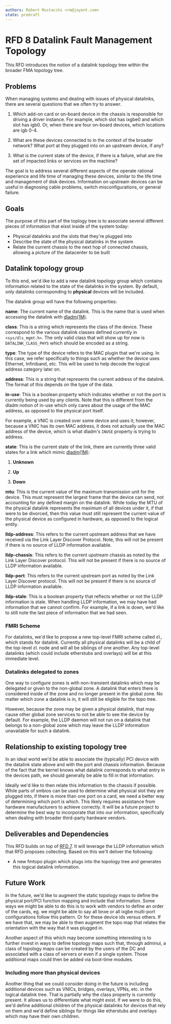 ```yaml
---
authors: Robert Mustacchi <rm@joyent.com>
state: predraft
---
```


<!--
    This Source Code Form is subject to the terms of the Mozilla Public
    License, v. 2.0. If a copy of the MPL was not distributed with this
    file, You can obtain one at http://mozilla.org/MPL/2.0/.
-->

<!--
    Copyright 2015 Joyent Inc.
-->

# RFD 8 Datalink Fault Management Topology

This RFD introduces the notion of a datalink topology tree within the
broader FMA topology tree.

## Problems

When managing systems and dealing with issues of physical datalinks,
there are several questions that we often try to answer.

1. Which add-on card or on-board device in the chassis is responsible
for driving a driver instance. For example, which slot has ixgbe0 and
which slot has igb0. Or, when there are four on-board devices, which
locations are igb 0-4.

2. What are these devices connected to in the context of the broader
network? What port at they plugged into on an upstream device, if any?

3. What is the current state of the device, if there is a failure, what
are the set of impacted links or services on the machine?

The goal is to address several different aspects of the operate rational
experience and life time of managing these devices, similar to the life
time and management of disk devices. Information on upstream devices can
be useful in diagnosing cable problems, switch misconfigurations, or
general failure.

## Goals

The purpose of this part of the toplogy tree is to associate several
different pieces of information that eixst inside of the system today:

* Physical datalinks and the slots that they're plugged into
* Describe the state of the physical datalinks in the system
* Relate the current chassis to the next hop of connected chassis,
  allowing a picture of the datacenter to be built

## Datalink topology group

To this end, we'd like to add a new datalink topology group which
contains information related to the state of the datalinks in the
system. By default, only datalinks corresponding to **physical** devices
will be included.

The datalink group will have the following properties:

**name**: The current name of the datalink. This is the name that is
used when accessing the datalink with
[dladm(1M)](http://illumos.org/man/1m/dladm).

**class**: This is a string which represents the class of the device.
These correspond to the various datalink classes defined currently in
`<sys/dls_mgmt.h>`. The only valid class that will show up for now is
`DATALINK_CLASS_PHYS` which should be encoded as a string.

**type**: The type of the device refers to the MAC plugin that we're
using. In this case, we refer specifically to things such as whether the
device uses Ethernet, Infiniband, etc. This will be used to help decode
the logical address category later on.

**address**: This is a string that represents the current address of the
datalink. The format of this depends on the type of the data.

**in-use**: This is a boolean property which indicates whether or not
the port is currently being used by any clients. Note that this is
different from the dladm notion of in-use which only cares about the
usage of the MAC address, as opposed to the physical port itself.

For example, a VNIC is created over some device and uses it; however,
because a VNIC has its own MAC address, it does not actually use the
MAC address of the device, which is what dladm's `INUSE` property is
trying to address.

**state**: This is the current state of the link, there are currently
three valid states for a link which mimic
[dladm(1M)](http://illumos.org/man/1m/dladm):

1. **Unknown**

2. **Up**

3. **Down**

**mtu**: This is the current value of the maximum transmission unit for
the device. This must represent the largest frame that the device can
send, not accounting for any defined margin on the datalink. While today
the MTU of the physical datalink represents the maximum of all devices
under it, if that were to be divorced, then this value must still
represent the current value of the physical device as configured in
hardware, as opposed to the logical entity.

**lldp-address**: This refers to the current upstream address that we
have received via the Link Layer Discover Protocol. Note, this will not
be present if there is no source of LLDP information available.

**lldp-chassis**: This refers to the current upstream chassis as noted
by the Link Layer Discover protocol. This will not be present if there
is no source of LLDP information available.

**lldp-port**: This refers to the current upstream port as noted by the
Link Layer Discover protocol. This will not be present if there is no
source of LLDP information available.

**lldp-stale**: This is a boolean property that reflects whether or not
the LLDP information is stale. When handling LLDP information, we may
have had information that we cannot confirm. For example, if a link is
down, we'd like to still note the last piece of information that we had
seen.

### FMRI Scheme

For datalinks, we'd like to propose a new top-level FMRI scheme called
`dl`, which stands for datalink. Currently all physical datalinks will
be a child of the top-level `dl` node and will all be siblings of
one another. Any top-level datalinks (which could include etherstubs and
overlays) will be at this immediate level.

### Datalinks delegated to zones

One way to configure zones is with non-transient datalinks which may be
delegated or given to the non-global zone. A datalink that enters there
is considered inside of the zone and no longer present in the global
zone. No matter which zone a datalink is in, it will still be eligible
for the topo tree.

However, because the zone may be given a physical datalink, that may
cause other global zone services to not be able to see the device by
default. For example, the LLDP daemon will not run on a datalink that
belongs to a non-global zone which may leave the LLDP information
unavailable for such a datalink.

## Relationship to existing topology tree

In an ideal world we'd be able to associate the (typically) PCI device
with the datalink state above and with the port and chassis information.
Because of the fact that the kernel knows what datalink corresponds to
what entry in the devices path, we should generally be able to fill in
that information.

Ideally we'd like to then relate this information to the chassis if
possible. While parts of smbios can be used to determine what physical
slot they are plugged into, if there is more than one port on a card, we
need a better way of determining which port is which. This likely
requires assistance from hardware manufacturers to achieve correctly. It
will be a future project to determine the best way to incorporate that
into our information, specifically when dealing with broader third-party
hardware vendors.

## Deliverables and Dependencies

This RFD builds on top of [RFD 7](../rfd/0007). It will leverage the
LLDP information which that RFD proposes collecting. Based on this we'll
deliver the following:

* A new fmtopo plugin which plugs into the topology tree and generates
  this logical datalink information.

## Future Work

In the future, we'd like to augment the static topology maps to define
the physical port/PCI function mapping and include that information.
Some ways we might be able to do this is to work with vendors to define
an order of the cards, eg. we might be able to say all bnxe or all ixgbe
multi-port configurations follow this pattern. Or for these device ids
versus others. If we have that, we may be able to then augment the topo
map that relates the orientation with the way that it was plugged in.

Another aspect of this which may become something interesting is to
further invest in ways to define topology maps such that, through
adminui, a class of topology maps can be created by the users of the DC
and associated with a class of servers or even if a single system. Those
additional maps could then be added via boot-time modules.

### Including more than physical devices

Another thing that we could consider doing in the future is including
additional devices such as VNICs, bridges, overlays, VPNs, etc. in the
logical datalink tree. That is partially why the class property is
currently present. It allows us to differentiate what might exist. If we
were to do this, we'd define additional children of the physical
datalinks for devices that rely on them and we'd define siblings for
things like etherstubs and overlays which may have their own children.
